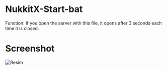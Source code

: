 # NukkitX-Start-bat
Function: If you open the server with this file, it opens after 3 seconds each time it is closed.

# Screenshot

![Resim](https://www.hizliresim.com/bizcfu2)

